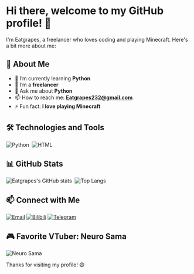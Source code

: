 # Hi there, welcome to my GitHub profile! 👋

I'm Eatgrapes, a freelancer who loves coding and playing Minecraft. Here's a bit more about me:

## 🚀 About Me

- 🌱 I’m currently learning **Python**
- 💼 I’m a **freelancer**
- 💬 Ask me about **Python**
- 📫 How to reach me: **Eatgrapes232@gmail.com**
- ⚡ Fun fact: **I love playing Minecraft**

## 🛠️ Technologies and Tools

![Python](https://img.shields.io/badge/-Python-05122A?style=flat&logo=python)&nbsp;
![HTML](https://img.shields.io/badge/-HTML-05122A?style=flat&logo=html5)&nbsp;

## 📊 GitHub Stats

![Eatgrapes's GitHub stats](https://github-readme-stats.vercel.app/api?username=Eatgrapes&show_icons=true&hide_border=true)&nbsp;
![Top Langs](https://github-readme-stats.vercel.app/api/top-langs/?username=Eatgrapes&layout=compact&hide_border=true)

## 📫 Connect with Me

[![Email](https://img.shields.io/badge/-Email-05122A?style=flat&logo=gmail)](mailto:Eatgrapes232@gmail.com)
[![Bilibili](https://img.shields.io/badge/-Bilibili-00A1D6?style=flat&logo=bilibili)](https://b23.tv/XYw888z)
[![Telegram](https://img.shields.io/badge/-Telegram-2CA5E0?style=flat&logo=telegram)](https://t.me/Eatgrapes232)

## 🎮 Favorite VTuber: Neuro Sama

![Neuro Sama](https://s21.ax1x.com/2025/01/15/pEFuNrD.png)

Thanks for visiting my profile! 😄
